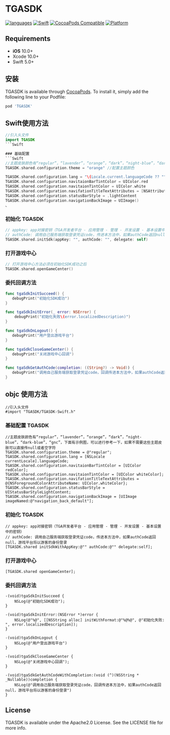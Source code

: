 # TGASDK

[![languages](https://img.shields.io/badge/languages-Swift%20%7C%20ObjC-blue.svg)](https://img.shields.io/badge/languages-Swift%20%7C%20ObjC-blue.svg)
[![Swift](https://img.shields.io/badge/Swift-5.3_5.4_5.5_5.6-orange?style=flat-square)](https://img.shields.io/badge/Swift-5.3_5.4_5.5_5.6-Orange?style=flat-square)
[![CocoaPods Compatible](https://img.shields.io/cocoapods/v/TGASDK.svg?style=flat-square)](https://img.shields.io/cocoapods/v/TGASDK.svg)
[![Platform](https://img.shields.io/badge/Platforms-iOS-yellowgreen?style=flat-square)](https://img.shields.io/badge/Platforms-iOS-yellowgreen?style=flat-square)


## Requirements
- **iOS** 10.0+
- Xcode 10.0+
- Swift 5.0+

## 安装 

TGASDK is available through [CocoaPods](https://cocoapods.org). To install
it, simply add the following line to your Podfile:

```ruby
pod 'TGASDK'
```

## Swift使用方法
```Swift
//引入头文件
import TGASDK
```Swift

### 基础配置
```Swift
//主题皮肤颜色有“regular”，“lavender”，“orange”，“dark”，“night-blue”，“dark-blue”，“gnc”，下面有示例图，可以进行参考一下，如果不需要这些主题皮肤可以直接传null或者空字符
TGASDK.shared.configuration.theme = "orange" //配置主题颜色 

TGASDK.shared.configuration.lang = "\(Locale.current.languageCode ?? "")"
TGASDK.shared.configuration.navitaionBarTintColor = UIColor.red
TGASDK.shared.configuration.navitaionTintColor = UIColor.white
TGASDK.shared.configuration.navifationTitleTextAttributes = [NSAttributedString.Key.foregroundColor: UIColor.white]
TGASDK.shared.configuration.statusBarStyle = .lightContent
TGASDK.shared.configuration.navigationBackImage = UIImage()
、
```

### 初始化 TGASDK
```Swift
// appkey: app对接密钥（TGA开发者平台 - 应用管理 - 管理 - 开发设置 - 基本设置中的密钥）
// authCode: 调用自己服务端获取登录凭证code，传进本方法中，如果authCode返回null，游戏平台将以游客的身份登录
TGASDK.shared.initSdk(appKey: "", authCode: "", delegate: self)
```
### 打开游戏中心
```Swift
// 打开游戏中心方法必须在初始化SDK成功之后
TGASDK.shared.openGameCenter()
```

### 委托回调方法
```Swift
func tgaSdkInitSucceed() {
   debugPrint("初始化SDK成功")
}

func tgaSdkInitError(_ error: NSError) {
    debugPrint("初始化失败\(error.localizedDescription)")
}

func tgaSdkOnLogout() {
   debugPrint("用户登出游戏平台")
}

func tgaSdkCloseGameCenter() {
   debugPrint("关闭游戏中心回调")
}

func tgaSdkGetAuthCode(completion: ((String?) -> Void)) {
   debugPrint("调用自己服务端获取登录凭证code，回调传进本方法中，如果authCode返回null，游戏平台将以游客的身份登录")
}

```


## objc 使用方法
```objc
//引入头文件
#import "TGASDK/TGASDK-Swift.h"
```

### 基础配置 TGASDK
```objc
//主题皮肤颜色有“regular”，“lavender”，“orange”，“dark”，“night-blue”，“dark-blue”，“gnc”，下面有示例图，可以进行参考一下，如果不需要这些主题皮肤可以直接传null或者空字符
TGASDK.shared.configuration.theme = @"regular";
TGASDK.shared.configuration.lang = [NSLocale currentLocale].languageCode;
TGASDK.shared.configuration.navitaionBarTintColor = [UIColor redColor];
TGASDK.shared.configuration.navitaionTintColor = [UIColor whiteColor];
TGASDK.shared.configuration.navifationTitleTextAttributes = @{NSForegroundColorAttributeName: UIColor.whiteColor};
TGASDK.shared.configuration.statusBarStyle = UIStatusBarStyleLightContent;
TGASDK.shared.configuration.navigationBackImage = [UIImage imageNamed:@"navigation_back_default"];
```
### 初始化 TGASDK
```objc    
// appkey: app对接密钥（TGA开发者平台 - 应用管理 - 管理 - 开发设置 - 基本设置中的密钥）
// authCode: 调用自己服务端获取登录凭证code，传进本方法中，如果authCode返回null，游戏平台将以游客的身份登录
[TGASDK.shared initSdkWithAppKey:@"" authCode:@"" delegate:self];
```

### 打开游戏中心
```objc
[TGASDK.shared openGameCenter];
```

### 委托回调方法
```objc
-(void)tgaSdkInitSucceed {
    NSLog(@"初始化SDK成功");
}

-(void)tgaSdkInitError:(NSError *)error {
    NSLog(@"%@", [[NSString alloc] initWithFormat:@"%@%@", @"初始化失败: ", error.localizedDescription]);
}

-(void)tgaSdkOnLogout {
    NSLog(@"用户登出游戏平台")
}

-(void)tgaSdkCloseGameCenter {
    NSLog(@"关闭游戏中心回调");
}

-(void)tgaSdkGetAuthCodeWithCompletion:(void (^)(NSString * _Nullable))completion {
    NSLog(@"调用自己服务端获取登录凭证code，回调传进本方法中，如果authCode返回null，游戏平台将以游客的身份登录")
}
```

## License

TGASDK is available under the Apache2.0 License. See the LICENSE file for more info.
